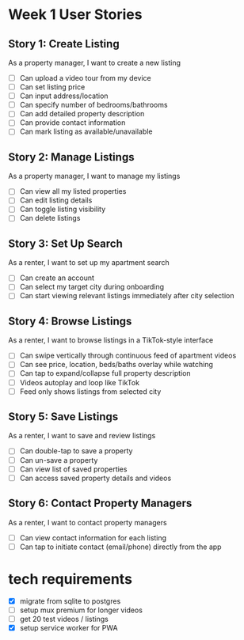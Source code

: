 # Week 1 User Stories

## Story 1: Create Listing
As a property manager, I want to create a new listing
-[ ] Can upload a video tour from my device
-[ ] Can set listing price
-[ ] Can input address/location
-[ ] Can specify number of bedrooms/bathrooms
-[ ] Can add detailed property description
-[ ] Can provide contact information
-[ ] Can mark listing as available/unavailable

## Story 2: Manage Listings
As a property manager, I want to manage my listings
-[ ] Can view all my listed properties
-[ ] Can edit listing details
-[ ] Can toggle listing visibility
-[ ] Can delete listings

## Story 3: Set Up Search
As a renter, I want to set up my apartment search
-[ ] Can create an account
-[ ] Can select my target city during onboarding
-[ ] Can start viewing relevant listings immediately after city selection

## Story 4: Browse Listings
As a renter, I want to browse listings in a TikTok-style interface
-[ ] Can swipe vertically through continuous feed of apartment videos
-[ ] Can see price, location, beds/baths overlay while watching
-[ ] Can tap to expand/collapse full property description
-[ ] Videos autoplay and loop like TikTok
-[ ] Feed only shows listings from selected city

## Story 5: Save Listings
As a renter, I want to save and review listings
-[ ] Can double-tap to save a property
-[ ] Can un-save a property
-[ ] Can view list of saved properties
-[ ] Can access saved property details and videos

## Story 6: Contact Property Managers
As a renter, I want to contact property managers
-[ ] Can view contact information for each listing
-[ ] Can tap to initiate contact (email/phone) directly from the app

# tech requirements
-[x] migrate from sqlite to postgres
-[ ] setup mux premium for longer videos
-[ ] get 20 test videos / listings
-[x] setup service worker for PWA

